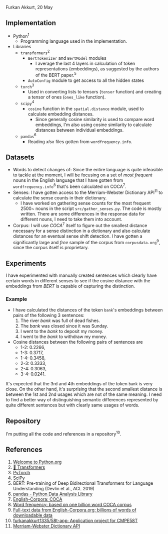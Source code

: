 Furkan Akkurt, 20 May

## Implementation

- Python<sup>1</sup>
	- Programming language used in the implementation.
- Libraries
	- `transformers`<sup>2</sup>
		- `BertTokenizer` and `BertModel` modules
			- I average the last 4 layers in calculation of token representations (embeddings), as suggested by the authors of the BERT paper.<sup>5</sup>
		- `AutoConfig` module to get access to all the hidden states
	- `torch`<sup>3</sup>
		- Used in converting lists to tensors (`tensor` function) and creating a tensor of ones (`ones_like` function).
	- `scipy`<sup>4</sup>
		- `cosine` function in the `spatial.distance` module, used to calculate embedding distances.
			- Since generally cosine similarity is used to compare word embeddings, I'm also using cosine similarity to calculate distances between individual embeddings.
	- `pandas`<sup>6</sup>
		- Reading *xlsx* files gotten from `wordfrequency.info`.

## Datasets

- Words to detect changes of: Since the entire language is quite infeasible to tackle at the moment, I will be focusing on a set of *most frequent* nouns in the English language that I have gotten from `wordfrequency.info`<sup>8</sup> that's been calculated on COCA<sup>7</sup>.
- Senses: I have gotten access to the Merriam-Webster Dictionary API<sup>11</sup> to calculate the sense counts in their dictionary.
	- I have worked on gathering sense counts for the most frequent 2500~ nouns in the script `src/gather_senses.py`. The code is mostly written. There are some differences in the response data for different nouns, I need to take them into account.
- Corpus: I will use *COCA*<sup>7</sup> itself to figure out the smallest distance necessary for a sense distinction in a dictionary and also calculate distances for an eventual sense shift detection. I have gotten a significantly large and *free* sample of the corpus from `corpusdata.org`<sup>9</sup>, since the corpus itself is proprietary.

## Experiments

I have experimented with manually created sentences which clearly have certain words in different senses to see if the cosine distance with the embeddings from *BERT* is capable of capturing the distinction.

### Example

- I have calculated the distances of the token `bank`'s embeddings between pairs of the following 3 sentences:
	1. The river *bank* was full of dead fishes.
	2. The *bank* was closed since it was Sunday.
	3. I went to the *bank* to deposit my money.
	4. I went to the *bank* to withdraw my money.
- Cosine distances between the following pairs of sentences are
	- 1-2: $0.2266$,
	- 1-3: $0.3717$,
	- 1-4: $0.3458$,
	- 2-3: $0.3333$,
	- 2-4: $0.3063$,
	- 3-4: $0.0241$.

It's expected that the 3rd and 4th embeddings of the token `bank` is very close. On the other hand, it's surprising that the second smallest distance is between the 1st and 2nd usages which are not of the same meaning. I need to find a better way of distinguishing semantic differences represented by quite different sentences but with clearly same usages of words.

## Repository

I'm putting all the code and references in a repository<sup>10</sup>.

## References

1. [Welcome to Python.org](https://www.python.org)
2. [🤗 Transformers](https://huggingface.co/docs/transformers/index)
3. [PyTorch](https://pytorch.org)
4. [SciPy](https://scipy.org)
5. BERT: Pre-training of Deep Bidirectional Transformers for Language Understanding (Devlin et al., ACL 2019)
6. [pandas - Python Data Analysis Library](https://pandas.pydata.org)
7. [English-Corpora: COCA](https://www.english-corpora.org/coca)
8. [Word frequency: based on one billion word COCA corpus](https://www.wordfrequency.info/samples.asp)
9. [Full-text data from English-Corpora.org: billions of words of downloadable data](https://www.corpusdata.org/formats.asp)
10. [furkanakkurt1335/58t-app: Application project for CMPE58T](https://github.com/furkanakkurt1335/58t-app)
11. [Merriam-Webster Dictionary API](https://www.dictionaryapi.com)
